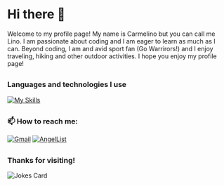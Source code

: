 # Hi there 👋
Welcome to my profile page! My name is Carmelino but you can call me Lino. I am passionate about coding and I am eager to learn as much as I can.  Beyond coding, I am and avid sport fan (Go Warrirors!) and I enjoy traveling, hiking and other outdoor activities. I hope you enjoy my profile page!

##
### Languages and technologies I use
[![My Skills](https://skillicons.dev/icons?i=js,html,css,react,redux,py,nodejs,express,flask,sqlite,postgres,github)](https://skillicons.dev)

##
### 📫 How to reach me:
<!-- [![LinkedIn](https://img.shields.io/badge/linkedin-%230077B5.svg?style=for-the-badge&logo=linkedin&logoColor=white)](https://www.linkedin.com/in/carmelino-galang-53369a205) -->
[![Gmail](https://img.shields.io/badge/Gmail-D14836?style=for-the-badge&logo=gmail&logoColor=white)](mailto:clinog22@gmail.com)
[![AngelList](https://img.shields.io/badge/AngelList-%23D4D4D4.svg?style=for-the-badge&logo=AngelList&logoColor=black)](https://angel.co/u/carmelino-galang)

##
### Thanks for visiting!
![Jokes Card](https://readme-jokes.vercel.app/api)

